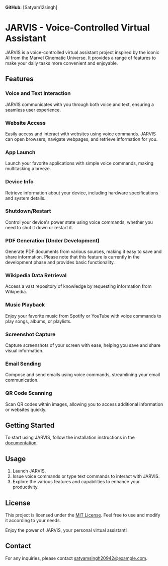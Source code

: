 **GitHub:** [Satyam12singh]
# JARVIS - Voice-Controlled Virtual Assistant
JARVIS is a voice-controlled virtual assistant project inspired by the iconic AI from the Marvel Cinematic Universe. It provides a range of features to make your daily tasks more convenient and enjoyable.

## Features

### Voice and Text Interaction

JARVIS communicates with you through both voice and text, ensuring a seamless user experience.

### Website Access

Easily access and interact with websites using voice commands. JARVIS can open browsers, navigate webpages, and retrieve information for you.

### App Launch

Launch your favorite applications with simple voice commands, making multitasking a breeze.

### Device Info

Retrieve information about your device, including hardware specifications and system details.

### Shutdown/Restart

Control your device's power state using voice commands, whether you need to shut it down or restart it.

### PDF Generation (Under Development)

Generate PDF documents from various sources, making it easy to save and share information. Please note that this feature is currently in the development phase and provides basic functionality.

### Wikipedia Data Retrieval

Access a vast repository of knowledge by requesting information from Wikipedia.

### Music Playback

Enjoy your favorite music from Spotify or YouTube with voice commands to play songs, albums, or playlists.

### Screenshot Capture

Capture screenshots of your screen with ease, helping you save and share visual information.

### Email Sending

Compose and send emails using voice commands, streamlining your email communication.

### QR Code Scanning

Scan QR codes within images, allowing you to access additional information or websites quickly.

## Getting Started

To start using JARVIS, follow the installation instructions in the [documentation](link-to-documentation).

## Usage

1. Launch JARVIS.
2. Issue voice commands or type text commands to interact with JARVIS.
3. Explore the various features and capabilities to enhance your productivity.

## License

This project is licensed under the [MIT License](link-to-license). Feel free to use and modify it according to your needs.

Enjoy the power of JARVIS, your personal virtual assistant!

## Contact

For any inquiries, please contact [satyamsingh20942@example.com](mailto:satyamsingh20942@example.com).

